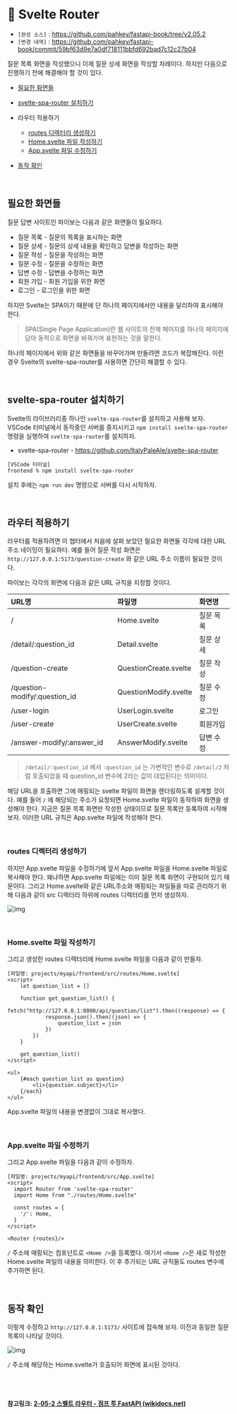 # 🚂 Svelte Router

- `[완성 소스]` : https://github.com/pahkey/fastapi-book/tree/v2.05.2
- `[변경 내역]` : https://github.com/pahkey/fastapi-book/commit/59bf63d9e7a0df718111bbfd692bad7c12c27b04

질문 목록 화면을 작성했으니 이제 질문 상세 화면을 작성할 차례이다. 하지만 다음으로 진행하기 전에 해결해야 할 것이 있다.

- [필요한 화면들](https://wikidocs.net/176335#_1)

- [svelte-spa-router 설치하기](https://wikidocs.net/176335#svelte-spa-router)

- 라우터 적용하기

  - [routes 디렉터리 생성하기](https://wikidocs.net/176335#routes)
  - [Home.svelte 파일 작성하기](https://wikidocs.net/176335#homesvelte)
  - [App.svelte 파일 수정하기](https://wikidocs.net/176335#appsvelte)

- [동작 확인](https://wikidocs.net/176335#_3)

  

  <br>

## 필요한 화면들

질문 답변 사이트인 파이보는 다음과 같은 화면들이 필요하다.

- 질문 목록 - 질문의 목록을 표시하는 화면
- 질문 상세 - 질문의 상세 내용을 확인하고 답변을 작성하는 화면
- 질문 작성 - 질문을 작성하는 화면
- 질문 수정 - 질문을 수정하는 화면
- 답변 수정 - 답변을 수정하는 화면
- 회원 가입 - 회원 가입을 위한 화면
- 로그인 - 로그인을 위한 화면

하지만 Svelte는 SPA이기 때문에 단 하나의 페이지에서만 내용을 달리하여 표시해야 한다.

> SPA(Single Page Application)란 웹 사이트의 전체 페이지를 하나의 페이지에 담아 동적으로 화면을 바꿔가며 표현하는 것을 말한다.

하나의 페이지에서 위와 같은 화면들을 바꾸어가며 만들려면 코드가 복잡해진다. 이런 경우 Svelte의 svelte-spa-router를 사용하면 간단히 해결할 수 있다.

<br>

## svelte-spa-router 설치하기

Svelte의 라이브러리중 하나인 `svelte-spa-router`를 설치하고 사용해 보자. VSCode 터미널에서 동작중인 서버를 중지시키고 `npm install svelte-spa-router` 명령을 실행하여 `svelte-spa-router`를 설치하자.

- svelte-spa-router - https://github.com/ItalyPaleAle/svelte-spa-router

```
[VSCode 터미널]
frontend % npm install svelte-spa-router
```

설치 후에는 `npm run dev` 명령으로 서버를 다시 시작하자.

<br>

## 라우터 적용하기

라우터를 적용하려면 이 챕터에서 처음에 살펴 보았던 필요한 화면들 각각에 대한 URL주소 네이밍이 필요하다. 예를 들어 질문 작성 화면은 `http://127.0.0.1:5173/question-create` 와 같은 URL 주소 이름이 필요한 것이다.

파이보는 각각의 화면에 다음과 같은 URL 규칙을 지정할 것이다.

| URL명                         | 파일명                | 화면명    |
| :---------------------------- | :-------------------- | :-------- |
| /                             | Home.svelte           | 질문 목록 |
| /detail/:question_id          | Detail.svelte         | 질문 상세 |
| /question-create              | QuestionCreate.svelte | 질문 작성 |
| /question-modify/:question_id | QuestionModify.svelte | 질문 수정 |
| /user-login                   | UserLogin.svelte      | 로그인    |
| /user-create                  | UserCreate.svelte     | 회원가입  |
| /answer-modify/:answer_id     | AnswerModify.svelte   | 답변 수정 |

> `/detail/:question_id` 에서 `:question_id` 는 가변적인 변수로 `/detail/2` 처럼 호출되었을 때 question_id 변수에 2라는 값이 대입된다는 의미이다.

해당 URL을 호출하면 그에 매핑되는 svelte 파일이 화면을 렌더링하도록 설계할 것이다. 예를 들어 `/` 에 해당되는 주소가 요청되면 Home.svelte 파일이 동작하여 화면을 생성해야 한다. 지금은 질문 목록 화면만 작성한 상태이므로 질문 목록만 등록하여 시작해 보자. 이러한 URL 규칙은 App.svelte 파일에 작성해야 한다.

<br>

### routes 디렉터리 생성하기

하지만 App.svelte 파일을 수정하기에 앞서 App.svelte 파일을 Home.svelte 파일로 복사해야 한다. 왜냐하면 App.svelte 파일에는 이미 질문 목록 화면이 구현되어 있기 때문이다. 그리고 Home.svelte와 같은 URL주소와 매핑되는 파일들을 따로 관리하기 위해 다음과 같이 src 디렉터리 하위에 routes 디렉터리를 먼저 생성하자.

![img](https://wikidocs.net/images/page/176335/O_2-05_3.png)



<br>

### Home.svelte 파일 작성하기

그리고 생성한 routes 디렉터리에 Home.svelte 파일을 다음과 같이 만들자.

```
[파일명: projects/myapi/frontend/src/routes/Home.svelte]
<script>
    let question_list = []

    function get_question_list() {
        fetch("http://127.0.0.1:8000/api/question/list").then((response) => {
            response.json().then((json) => {
                question_list = json
            })
        })
    }

    get_question_list()
</script>

<ul>
    {#each question_list as question}
        <li>{question.subject}</li>
    {/each}
</ul>
```

App.svelte 파일의 내용을 변경없이 그대로 복사했다.

<br>

### App.svelte 파일 수정하기

그리고 App.svelte 파일을 다음과 같이 수정하자.

```
[파일명: projects/myapi/frontend/src/App.svelte]
<script>
  import Router from 'svelte-spa-router'
  import Home from "./routes/Home.svelte"

  const routes = {
    '/': Home,
  }
</script>

<Router {routes}/>
```

`/` 주소에 매핑되는 컴포넌트로 `<Home />`을 등록했다. 여기서 `<Home />`은 새로 작성한 Home.svelte 파일의 내용을 의미한다. 이 후 추가되는 URL 규칙들도 routes 변수에 추가하면 된다.

<br>

## 동작 확인

이렇게 수정하고 `http://127.0.0.1:5173/` 사이트에 접속해 보자. 이전과 동일한 질문 목록이 나타날 것이다.

![img](https://wikidocs.net/images/page/176335/O_2-05_4.png)

`/` 주소에 해당하는 Home.svelte가 호출되어 화면에 표시된 것이다.

<br>

<br>

#### 참고링크: [2-05-2 스벨트 라우터 - 점프 투 FastAPI (wikidocs.net)](https://wikidocs.net/176335)

<br>